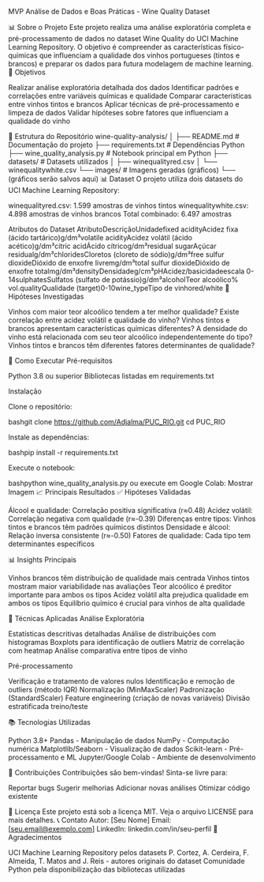 MVP Análise de Dados e Boas Práticas - Wine Quality Dataset

📊 Sobre o Projeto
Este projeto realiza uma análise exploratória completa e pré-processamento de dados no dataset Wine Quality do UCI Machine Learning Repository. O objetivo é compreender as características físico-químicas que influenciam a qualidade dos vinhos portugueses (tintos e brancos) e preparar os dados para futura modelagem de machine learning.
🎯 Objetivos

Realizar análise exploratória detalhada dos dados
Identificar padrões e correlações entre variáveis químicas e qualidade
Comparar características entre vinhos tintos e brancos
Aplicar técnicas de pré-processamento e limpeza de dados
Validar hipóteses sobre fatores que influenciam a qualidade do vinho

📁 Estrutura do Repositório
wine-quality-analysis/
│
├── README.md                 # Documentação do projeto
├── requirements.txt          # Dependências Python
├── wine_quality_analysis.py  # Notebook principal em Python
├── datasets/                 # Datasets utilizados
│   ├── winequalityred.csv
│   └── winequalitywhite.csv
└── images/                   # Imagens geradas (gráficos)
    └── (gráficos serão salvos aqui)
📊 Dataset
O projeto utiliza dois datasets do UCI Machine Learning Repository:

winequalityred.csv: 1.599 amostras de vinhos tintos
winequalitywhite.csv: 4.898 amostras de vinhos brancos
Total combinado: 6.497 amostras

Atributos do Dataset
AtributoDescriçãoUnidadefixed acidityAcidez fixa (ácido tartárico)g/dm³volatile acidityAcidez volátil (ácido acético)g/dm³citric acidÁcido cítricog/dm³residual sugarAçúcar residualg/dm³chloridesCloretos (cloreto de sódio)g/dm³free sulfur dioxideDióxido de enxofre livremg/dm³total sulfur dioxideDióxido de enxofre totalmg/dm³densityDensidadeg/cm³pHAcidez/basicidadeescala 0-14sulphatesSulfatos (sulfato de potássio)g/dm³alcoholTeor alcoólico% vol.qualityQualidade (target)0-10wine_typeTipo de vinhored/white
🔬 Hipóteses Investigadas

Vinhos com maior teor alcoólico tendem a ter melhor qualidade?
Existe correlação entre acidez volátil e qualidade do vinho?
Vinhos tintos e brancos apresentam características químicas diferentes?
A densidade do vinho está relacionada com seu teor alcoólico independentemente do tipo?
Vinhos tintos e brancos têm diferentes fatores determinantes de qualidade?

🚀 Como Executar
Pré-requisitos

Python 3.8 ou superior
Bibliotecas listadas em requirements.txt

Instalação

Clone o repositório:

bashgit clone https://github.com/Adjalma/PUC_RIO.git
cd PUC_RIO

Instale as dependências:

bashpip install -r requirements.txt

Execute o notebook:

bashpython wine_quality_analysis.py
ou execute em Google Colab:
Mostrar Imagem
📈 Principais Resultados
✅ Hipóteses Validadas

Álcool e qualidade: Correlação positiva significativa (r≈0.48)
Acidez volátil: Correlação negativa com qualidade (r≈-0.39)
Diferenças entre tipos: Vinhos tintos e brancos têm padrões químicos distintos
Densidade e álcool: Relação inversa consistente (r≈-0.50)
Fatores de qualidade: Cada tipo tem determinantes específicos

📊 Insights Principais

Vinhos brancos têm distribuição de qualidade mais centrada
Vinhos tintos mostram maior variabilidade nas avaliações
Teor alcoólico é preditor importante para ambos os tipos
Acidez volátil alta prejudica qualidade em ambos os tipos
Equilíbrio químico é crucial para vinhos de alta qualidade

🔧 Técnicas Aplicadas
Análise Exploratória

Estatísticas descritivas detalhadas
Análise de distribuições com histogramas
Boxplots para identificação de outliers
Matriz de correlação com heatmap
Análise comparativa entre tipos de vinho

Pré-processamento

Verificação e tratamento de valores nulos
Identificação e remoção de outliers (método IQR)
Normalização (MinMaxScaler)
Padronização (StandardScaler)
Feature engineering (criação de novas variáveis)
Divisão estratificada treino/teste

📚 Tecnologias Utilizadas

Python 3.8+
Pandas - Manipulação de dados
NumPy - Computação numérica
Matplotlib/Seaborn - Visualização de dados
Scikit-learn - Pré-processamento e ML
Jupyter/Google Colab - Ambiente de desenvolvimento

🤝 Contribuições
Contribuições são bem-vindas! Sinta-se livre para:

Reportar bugs
Sugerir melhorias
Adicionar novas análises
Otimizar código existente

📄 Licença
Este projeto está sob a licença MIT. Veja o arquivo LICENSE para mais detalhes.
📞 Contato
Autor: [Seu Nome]
Email: [seu.email@exemplo.com]
LinkedIn: linkedin.com/in/seu-perfil
🙏 Agradecimentos

UCI Machine Learning Repository pelos datasets
P. Cortez, A. Cerdeira, F. Almeida, T. Matos and J. Reis - autores originais do dataset
Comunidade Python pela disponibilização das bibliotecas utilizadas

